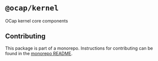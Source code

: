 # `@ocap/kernel`

OCap kernel core components

## Contributing

This package is part of a monorepo. Instructions for contributing can be found in the [monorepo README](https://github.com/MetaMask/ocap-kernel#readme).
